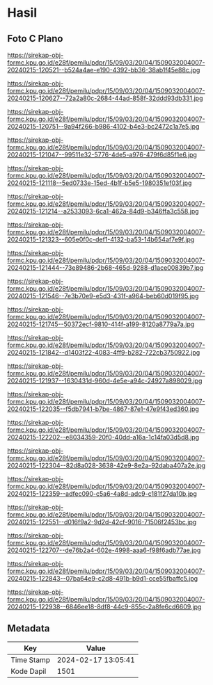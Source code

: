 # Hasil

## Foto C Plano

https://sirekap-obj-formc.kpu.go.id/e28f/pemilu/pdpr/15/09/03/20/04/1509032004007-20240215-120521--b524a4ae-e190-4392-bb36-38ab1f45e88c.jpg

https://sirekap-obj-formc.kpu.go.id/e28f/pemilu/pdpr/15/09/03/20/04/1509032004007-20240215-120627--72a2a80c-2684-44ad-858f-32ddd93db331.jpg

https://sirekap-obj-formc.kpu.go.id/e28f/pemilu/pdpr/15/09/03/20/04/1509032004007-20240215-120751--9a94f266-b986-4102-b4e3-bc2472c1a7e5.jpg

https://sirekap-obj-formc.kpu.go.id/e28f/pemilu/pdpr/15/09/03/20/04/1509032004007-20240215-121047--99511e32-5776-4de5-a976-479f6d85f1e6.jpg

https://sirekap-obj-formc.kpu.go.id/e28f/pemilu/pdpr/15/09/03/20/04/1509032004007-20240215-121118--5ed0733e-15ed-4b1f-b5e5-1980351ef03f.jpg

https://sirekap-obj-formc.kpu.go.id/e28f/pemilu/pdpr/15/09/03/20/04/1509032004007-20240215-121214--a2533093-6ca1-462a-84d9-b346ffa3c558.jpg

https://sirekap-obj-formc.kpu.go.id/e28f/pemilu/pdpr/15/09/03/20/04/1509032004007-20240215-121323--605e0f0c-def1-4132-ba53-14b654af7e9f.jpg

https://sirekap-obj-formc.kpu.go.id/e28f/pemilu/pdpr/15/09/03/20/04/1509032004007-20240215-121444--73e89486-2b68-465d-9288-d1ace00839b7.jpg

https://sirekap-obj-formc.kpu.go.id/e28f/pemilu/pdpr/15/09/03/20/04/1509032004007-20240215-121546--7e3b70e9-e5d3-431f-a964-beb60d019f95.jpg

https://sirekap-obj-formc.kpu.go.id/e28f/pemilu/pdpr/15/09/03/20/04/1509032004007-20240215-121745--50372ecf-9810-414f-a199-8120a8779a7a.jpg

https://sirekap-obj-formc.kpu.go.id/e28f/pemilu/pdpr/15/09/03/20/04/1509032004007-20240215-121842--d1403f22-4083-4ff9-b282-722cb3750922.jpg

https://sirekap-obj-formc.kpu.go.id/e28f/pemilu/pdpr/15/09/03/20/04/1509032004007-20240215-121937--1630431d-960d-4e5e-a94c-24927a898029.jpg

https://sirekap-obj-formc.kpu.go.id/e28f/pemilu/pdpr/15/09/03/20/04/1509032004007-20240215-122035--f5db7941-b7be-4867-87e1-47e9f43ed360.jpg

https://sirekap-obj-formc.kpu.go.id/e28f/pemilu/pdpr/15/09/03/20/04/1509032004007-20240215-122202--e8034359-20f0-40dd-a16a-1c14fa03d5d8.jpg

https://sirekap-obj-formc.kpu.go.id/e28f/pemilu/pdpr/15/09/03/20/04/1509032004007-20240215-122304--82d8a028-3638-42e9-8e2a-92daba407a2e.jpg

https://sirekap-obj-formc.kpu.go.id/e28f/pemilu/pdpr/15/09/03/20/04/1509032004007-20240215-122359--adfec090-c5a6-4a8d-adc9-c181f27da10b.jpg

https://sirekap-obj-formc.kpu.go.id/e28f/pemilu/pdpr/15/09/03/20/04/1509032004007-20240215-122551--d016f9a2-9d2d-42cf-9016-71506f2453bc.jpg

https://sirekap-obj-formc.kpu.go.id/e28f/pemilu/pdpr/15/09/03/20/04/1509032004007-20240215-122707--de76b2a4-602e-4998-aaa6-f98f6adb77ae.jpg

https://sirekap-obj-formc.kpu.go.id/e28f/pemilu/pdpr/15/09/03/20/04/1509032004007-20240215-122843--07ba64e9-c2d8-491b-b9d1-cce55fbaffc5.jpg

https://sirekap-obj-formc.kpu.go.id/e28f/pemilu/pdpr/15/09/03/20/04/1509032004007-20240215-122938--6846ee18-8df8-44c9-855c-2a8fe6cd6609.jpg


## Metadata

| Key        | Value               |
| ---------- | ------------------- |
| Time Stamp | 2024-02-17 13:05:41 |
| Kode Dapil | 1501                |



